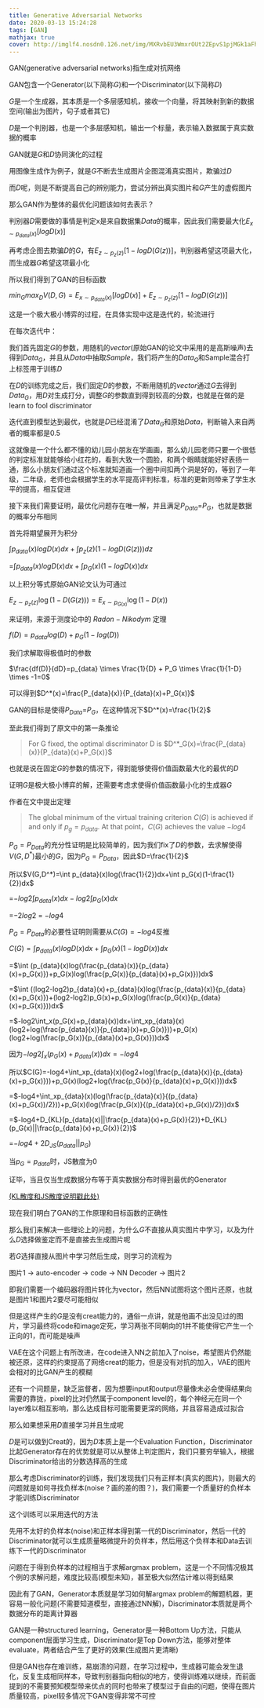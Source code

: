 ```yaml
---
title: Generative Adversarial Networks
date: 2020-03-13 15:24:28
tags: [GAN]
mathjax: true
cover: http://imglf4.nosdn0.126.net/img/MXRvbEU3WmxrOUt2ZEpvS1pjMGk1aFhEK21MYm85VWY4SHcrQjg4bXUzbGk1QkhMRWVsSUVnPT0.jpg
---
```


GAN(generative adversarial networks)指生成对抗网络

GAN包含一个Generator(以下简称$G$)和一个Discriminator(以下简称$D$)

$G$是一个生成器，其本质是一个多层感知机，接收一个向量，将其映射到新的数据空间(输出为图片，句子或者其它)

$D$是一个判别器，也是一个多层感知机，输出一个标量，表示输入数据属于真实数据的概率

GAN就是$G$和$D$协同演化的过程

用图像生成作为例子，就是$G$不断去生成图片企图混淆真实图片，欺骗过$D$

而$D$呢，则是不断提高自己的辨别能力，尝试分辨出真实图片和$G$产生的虚假图片

那么GAN作为整体的最优化问题该如何去表示？

判别器$D$需要做的事情是判定x是来自数据集$Data$的概率，因此我们需要最大化$E_{x\sim p_{data}(x)}[logD(x)]$

再考虑企图去欺骗$D$的$G$，有$E_{z\sim p_{z}(z)}[1-logD(G(z))]$，判别器希望这项最大化，而生成器$G$希望这项最小化

所以我们得到了GAN的目标函数

$min_Gmax_DV(D,G)=E_{x\sim p_{data}(x)}[logD(x)]+E_{z\sim p_{z}(z)}[1-logD(G(z))]$

这是一个极大极小博弈的过程，在具体实现中这是迭代的，轮流进行

在每次迭代中：

我们首先固定$G$的参数，用随机的$vector$(原始GAN的论文中采用的是高斯噪声)去得到$Data_G$，并且从$Data$中抽取$Sample$，我们将产生的$Data_G$和Sample混合打上标签用于训练$D$

在$D$的训练完成之后，我们固定$D$的参数，不断用随机的$vector$通过$G$去得到$Data_G$，用$D$对生成打分，调整$G$的参数直到得到较高的分数，也就是在做的是learn to fool discriminator

迭代直到模型达到最优，也就是$D$已经混淆了$Data_G$和原始$Data$，判断输入来自两者的概率都是$0.5$

这就像是一个什么都不懂的幼儿园小朋友在学画画，那么幼儿园老师只要一个很低的判定标准就能够给小红花的，看到大致一个圆脸，和两个眼睛就能好好表扬一通，那么小朋友们通过这个标准就知道画一个圈中间扣两个洞是好的，等到了一年级，二年级，老师也会根据学生的水平提高评判标准，标准的更新则带来了学生水平的提高，相互促进

接下来我们需要证明，最优化问题存在唯一解，并且满足$P_{Data}$=$P_G$，也就是数据的概率分布相同

首先将期望展开为积分

$\int p_{data}(x)logD(x)dx+\int p_{z}(z)(1-logD(G(z)))dz$

=$\int p_{data}(x)logD(x)dx+\int p_G(x)(1-logD(x))dx$

以上积分等式原始GAN论文认为可通过

$E_{z\sim p_{z}(z)}\log(1-D(G(z)))=E_{x\sim p_{G(x)}}\log (1-D(x))$

来证明，来源于测度论中的 $Radon-Nikodym$ 定理

$f(D)=p_{data}log(D)+p_G(1-log(D))$

我们求解取得极值时的参数

$\frac{df(D)}{dD}=p_{data} \times \frac{1}{D} + P_G \times \frac{1}{1-D} \times -1=0$

可以得到$D^*(x)=\frac{P_{data}(x)}{P_{data}(x)+P_G(x)}$

GAN的目标是使得$P_{Data}$=$P_G$，在这种情况下$D^*(x)=\frac{1}{2}$

至此我们得到了原文中的第一条推论

>For G fixed, the optimal discriminator D is 
>$D^*_G(x)=\frac{P_{data}(x)}{P_{data}(x)+P_G(x)}$

也就是说在固定$G$的参数的情况下，得到能够使得价值函数最大化的最优的$D$

证明$G$是极大极小博弈的解，还需要考虑求使得价值函数最小化的生成器$G$

作者在文中提出定理

> The global minimum of the virtual training criterion $C(G)$ is achieved if and only if $p_g=p_{data}$. At that point，$C(G)$ achieves the value $-log4$

$P_G=P_{Data}$的充分性证明是比较简单的，因为我们fix了$D$的参数，去求解使得$V(G,D^*)$最小的$G$，因为$P_G=P_{Data}$，因此$D=\frac{1}{2}$

所以$V(G,D^*)=\int p_{data}(x)log(\frac{1}{2})dx+\int p_G(x)(1-\frac{1}{2})dx$

=$-log2\int p_{data}(x)dx-log2\int p_G(x)dx$

=$-2log2$ = $-log4$

$P_G=P_{Data}$的必要性证明则需要从$C(G)=-log4$反推

$C(G)=\int p_{data}(x)logD(x)dx+\int p_G(x)(1-logD(x))dx$

=$\int (p_{data}(x)log(\frac{p_{data}(x)}{p_{data}(x)+p_G(x)})+p_G(x)log(\frac{p_G(x)}{p_{data}(x)+p_G(x)}))dx$

=$\int ((log2-log2)p_{data}(x)+p_{data}(x)log(\frac{p_{data}(x)}{p_{data}(x)+p_G(x)})+(log2-log2)p_G(x)+p_G(x)log(\frac{p_G(x)}{p_{data}(x)+p_G(x)}))dx$

=$-log2\int_x(p_G(x)+p_{data}(x))dx+\int_xp_{data}(x)(log2+log(\frac{p_{data}(x)}{p_{data}(x)+p_G(x)}))+p_G(x)(log2+log(\frac{p_G(x)}{p_{data}(x)+p_G(x)}))dx$

因为$-log2\int_x(p_G(x)+p_{data}(x))dx=-log4$

所以$C(G)=-log4+\int_xp_{data}(x)(log2+log(\frac{p_{data}(x)}{p_{data}(x)+p_G(x)}))+p_G(x)(log2+log(\frac{p_G(x)}{p_{data}(x)+p_G(x)}))dx$

=$-log4+\int_xp_{data}(x)(log(\frac{p_{data}(x)}{(p_{data}(x)+p_G(x))/2}))+p_G(x)(log(\frac{p_G(x)}{(p_{data}(x)+p_G(x))/2}))dx$

=$-log4+D_{KL}(p_{data}(x)||\frac{p_{data}(x)+p_G(x)}{2})+D_{KL}(p_G(x)||\frac{p_{data}(x)+p_G(x)}{2})$

=$-log4+2D_{JS}(p_{data}||p_G)$

当$p_G=p_{data}$时，JS散度为0

证毕，当且仅当生成数据分布等于真实数据分布时得到最优的Generator

[(KL散度和JS散度说明戳此处)](https://forever97.github.io/2020/03/12/KLdivergence/ "With a Title")

现在我们明白了GAN的工作原理和目标函数的正确性

那么我们来解决一些理论上的问题，为什么$G$不直接从真实图片中学习，以及为什么$D$选择做鉴定而不是直接去生成图片呢

若$G$选择直接从图片中学习然后生成，则学习的流程为

图片1 -> auto-encoder -> code -> NN Decoder -> 图片2

即我们需要一个编码器将图片转化为vector，然后NN试图将这个图片还原，也就是图片1和图片2要尽可能相似

但是这样产生的$G$是没有creat能力的，通俗一点讲，就是他画不出没见过的图片，学习最终将code和image定死，学习两张不同朝向的1并不能使得它产生一个正向的1，而可能是噪声

VAE在这个问题上有所改进，在code进入NN之前加入了noise，希望图片仍然能被还原，这样的约束提高了网络creat的能力，但是没有对抗的加入，VAE的图片会相对的比GAN产生的模糊

还有一个问题是，缺乏监督者，因为想要input和output尽量像未必会使得结果向需要的靠拢，pixel的比对仍然属于component level的，每个神经元在同一个layer难以相互影响，那么达成目标可能需要更深的网络，并且容易造成过拟合

那么如果想采用$D$直接学习并且生成呢

$D$是可以做到Creat的，因为$D$本质上是一个Evaluation Function，Discriminator比起Generator存在的优势就是可以从整体上判定图片，我们只要穷举输入，根据Discriminator给出的分数选择高的生成

那么考虑Discriminator的训练，我们发现我们只有正样本(真实的图片)，则最大的问题就是如何寻找负样本(noise？画的差的图？)，我们需要一个质量好的负样本才能训练Discriminator

这个训练可以采用迭代的方法

先用不太好的负样本(noise)和正样本得到第一代的Discriminator，然后一代的Discriminator就可以生成质量略微提升的负样本，然后用这个负样本和Data去训练下一代的Discriminator

问题在于得到负样本的过程相当于求解argmax problem，这是一个不同情况极其个例的求解问题，难度比较高(模型未知)，甚至极大似然估计难以得到结果

因此有了GAN，Generator本质就是学习如何解argmax problem的解题机器，更容易一般化问题(不需要知道模型，直接通过NN解)，Discriminator本质就是两个数据分布的距离计算器

GAN是一种structured learning，Generator是一种Bottom Up方法，只能从component层面学习生成，Discriminator是Top Down方法，能够对整体evaluate，两者结合产生了更好的效果(生成图片更清晰)

但是GAN也存在难训练，易崩溃的问题，在学习过程中，生成器可能会发生退化，反复生成相同样本，导致判别器指向相似的地方，使得训练难以继续，而前面提到的不需要预知模型带来优点的同时也带来了模型过于自由的问题，使得在图片质量较高，pixel较多情况下GAN变得非常不可控
